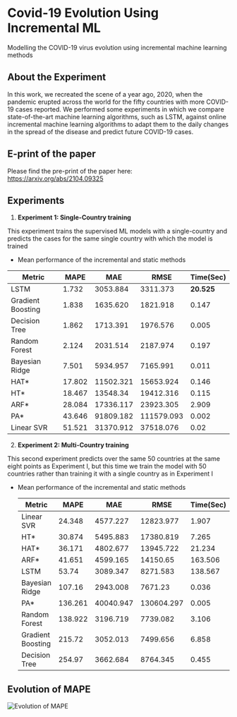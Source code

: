# Covid-19 Evolution Using Incremental ML

Modelling the COVID-19 virus evolution using incremental machine learning methods



## About the Experiment
In this work, we recreated the scene of a year ago, 2020, when the pandemic erupted across the world for the fifty countries with more COVID-19 cases reported. We performed some experiments in which we compare state-of-the-art machine learning algorithms, such as LSTM, against online incremental machine learning algorithms to adapt them to the daily changes in the spread of the disease and predict future COVID-19 cases.



## E-print of the paper

Please find the pre-print of the paper here: https://arxiv.org/abs/2104.09325



## Experiments

1. **Experiment 1: Single-Country training**

This experiment trains the supervised ML models with a single-country and predicts the cases for the same single country with which the model is trained

* Mean performance of the incremental and static methods 


| Metric            | MAPE   | MAE       | RMSE       | Time(Sec)  |
| ----------------- | ------ | --------- | ---------- | ---------- |
| LSTM              | 1.732  | 3053.884  | 3311.373   | **20.525** |
| Gradient Boosting | 1.838  | 1635.620  | 1821.918   | 0.147      |
| Decision Tree     | 1.862  | 1713.391  | 1976.576   | 0.005      |
| Random Forest     | 2.124  | 2031.514  | 2187.974   | 0.197      |
| Bayesian Ridge    | 7.501  | 5934.957  | 7165.991   | 0.011      |
| HAT*              | 17.802 | 11502.321 | 15653.924  | 0.146      |
| HT*               | 18.467 | 13548.34  | 19412.316  | 0.115      |
| ARF*              | 28.084 | 17336.117 | 23923.305  | 2.909      |
| PA*               | 43.646 | 91809.182 | 111579.093 | 0.002      |
| Linear SVR        | 51.521 | 31370.912 | 37518.076  | 0.02       |



2. **Experiment 2: Multi-Country training**

This second experiment predicts over the same 50 countries at the same eight points as Experiment I, but this time we
train the model with 50 countries rather than training it with a single country as in Experiment I

* Mean performance of the incremental and static methods

  | Metric            | MAPE    | MAE       | RMSE       | Time(Sec) |
  | ----------------- | ------- | --------- | ---------- | --------- |
  | Linear SVR        | 24.348  | 4577.227  | 12823.977  | 1.907     |
  | HT*               | 30.874  | 5495.883  | 17380.819  | 7.265     |
  | HAT*              | 36.171  | 4802.677  | 13945.722  | 21.234    |
  | ARF*              | 41.651  | 4599.165  | 14150.65   | 163.506   |
  | LSTM              | 53.74   | 3089.347  | 8271.583   | 138.567   |
  | Bayesian Ridge    | 107.16  | 2943.008  | 7671.23    | 0.036     |
  | PA*               | 136.261 | 40040.947 | 130604.297 | 0.005     |
  | Random Forest     | 138.922 | 3196.719  | 7739.082   | 3.106     |
  | Gradient Boosting | 215.72  | 3052.013  | 7499.656   | 6.858     |
  | Decision Tree     | 254.97  | 3662.684  | 8764.345   | 0.455     |



## Evolution of MAPE

![Evolution of MAPE](https://user-images.githubusercontent.com/26432753/121811303-e4581480-cc5b-11eb-828a-aa7d4e4507aa.png)

